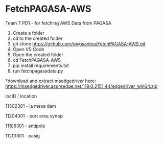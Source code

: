 # FetchPAGASA-AWS
Team 7 PD1 - for fetching AWS Data from PAGASA

1. Create a folder
2. cd to the created folder
3. git clone https://github.com/qjygsantos/FetchPAGASA-AWS.git
4. Open VS Code
5. Open the created folder
6. cd FetchPAGASA-AWS
7. pip install requirements.txt
8. run fetchpagasadata.py

*download and extract msedgedriver here: 
https://msedgedriver.azureedge.net/119.0.2151.44/edgedriver_win64.zip

locID    |  location

11302301 - la mesa dam

11204301 - port area synop

11105301 - antipolo

11201301 - pasig
